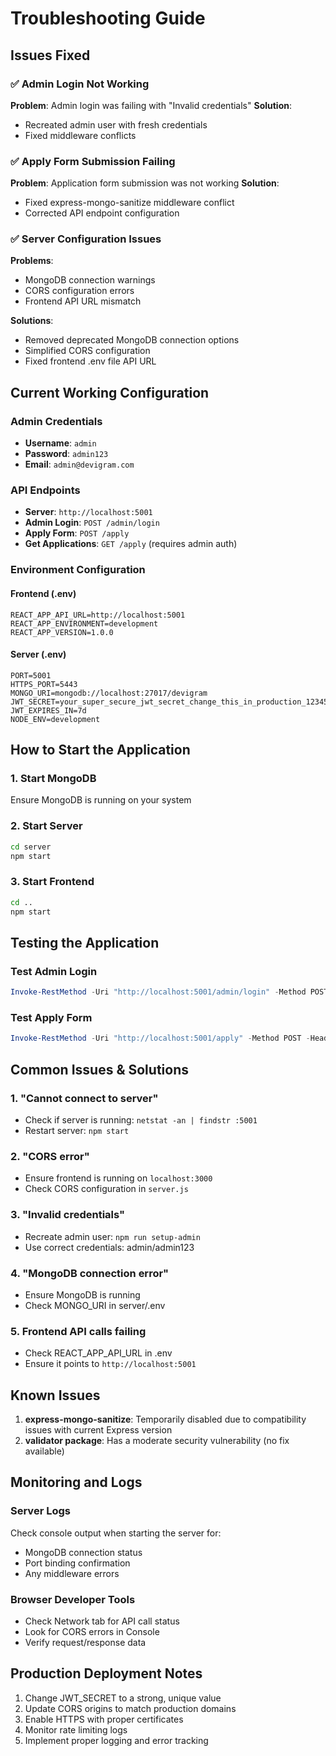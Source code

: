 # Troubleshooting Guide

## Issues Fixed

### ✅ Admin Login Not Working
**Problem**: Admin login was failing with "Invalid credentials"
**Solution**: 
- Recreated admin user with fresh credentials
- Fixed middleware conflicts

### ✅ Apply Form Submission Failing
**Problem**: Application form submission was not working
**Solution**: 
- Fixed express-mongo-sanitize middleware conflict
- Corrected API endpoint configuration

### ✅ Server Configuration Issues
**Problems**: 
- MongoDB connection warnings
- CORS configuration errors
- Frontend API URL mismatch

**Solutions**:
- Removed deprecated MongoDB connection options
- Simplified CORS configuration
- Fixed frontend .env file API URL

## Current Working Configuration

### Admin Credentials
- **Username**: `admin`
- **Password**: `admin123`
- **Email**: `admin@devigram.com`

### API Endpoints
- **Server**: `http://localhost:5001`
- **Admin Login**: `POST /admin/login`
- **Apply Form**: `POST /apply`
- **Get Applications**: `GET /apply` (requires admin auth)

### Environment Configuration

#### Frontend (.env)
```
REACT_APP_API_URL=http://localhost:5001
REACT_APP_ENVIRONMENT=development
REACT_APP_VERSION=1.0.0
```

#### Server (.env)
```
PORT=5001
HTTPS_PORT=5443
MONGO_URI=mongodb://localhost:27017/devigram
JWT_SECRET=your_super_secure_jwt_secret_change_this_in_production_12345
JWT_EXPIRES_IN=7d
NODE_ENV=development
```

## How to Start the Application

### 1. Start MongoDB
Ensure MongoDB is running on your system

### 2. Start Server
```bash
cd server
npm start
```

### 3. Start Frontend
```bash
cd ..
npm start
```

## Testing the Application

### Test Admin Login
```powershell
Invoke-RestMethod -Uri "http://localhost:5001/admin/login" -Method POST -Headers @{"Content-Type"="application/json"} -Body '{"username":"admin","password":"admin123"}'
```

### Test Apply Form
```powershell
Invoke-RestMethod -Uri "http://localhost:5001/apply" -Method POST -Headers @{"Content-Type"="application/json"} -Body '{"firstName":"John","lastName":"Doe","email":"john@example.com","program":"Web Development","agreeTerms":true}'
```

## Common Issues & Solutions

### 1. "Cannot connect to server"
- Check if server is running: `netstat -an | findstr :5001`
- Restart server: `npm start`

### 2. "CORS error"
- Ensure frontend is running on `localhost:3000`
- Check CORS configuration in `server.js`

### 3. "Invalid credentials"
- Recreate admin user: `npm run setup-admin`
- Use correct credentials: admin/admin123

### 4. "MongoDB connection error"
- Ensure MongoDB is running
- Check MONGO_URI in server/.env

### 5. Frontend API calls failing
- Check REACT_APP_API_URL in .env
- Ensure it points to `http://localhost:5001`

## Known Issues

1. **express-mongo-sanitize**: Temporarily disabled due to compatibility issues with current Express version
2. **validator package**: Has a moderate security vulnerability (no fix available)

## Monitoring and Logs

### Server Logs
Check console output when starting the server for:
- MongoDB connection status
- Port binding confirmation
- Any middleware errors

### Browser Developer Tools
- Check Network tab for API call status
- Look for CORS errors in Console
- Verify request/response data

## Production Deployment Notes

1. Change JWT_SECRET to a strong, unique value
2. Update CORS origins to match production domains  
3. Enable HTTPS with proper certificates
4. Monitor rate limiting logs
5. Implement proper logging and error tracking